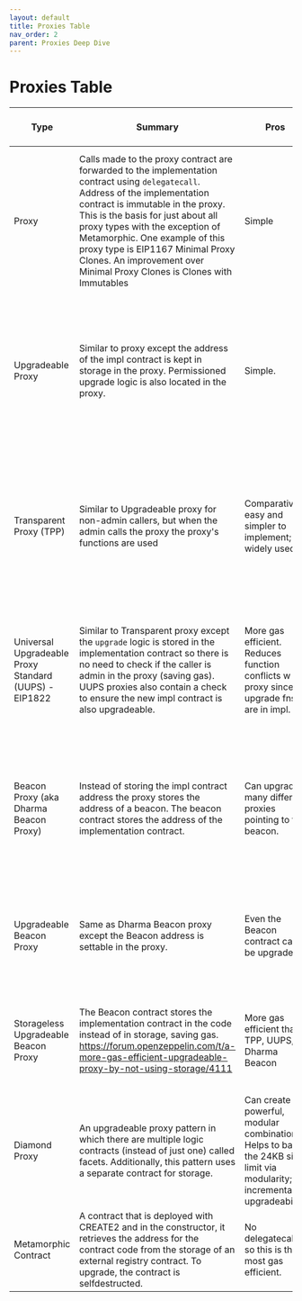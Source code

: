 ```yaml
---
layout: default
title: Proxies Table
nav_order: 2
parent: Proxies Deep Dive
---
```


# Proxies Table

| Type                                                  | Summary                                                                                                                                                                                                                                                                                                                                                                                         | Pros                                                                                                                      | Cons                                                                                                                                                                             | Gotchas                                                                                                                                                                                       | Who should implement                                                                                                                                                               | Known Vulnerabilities                                                                                                                                                   | Upgradeable? | Can be made immutable?                                                                                |
|-------------------------------------------------------|-------------------------------------------------------------------------------------------------------------------------------------------------------------------------------------------------------------------------------------------------------------------------------------------------------------------------------------------------------------------------------------------------|---------------------------------------------------------------------------------------------------------------------------|----------------------------------------------------------------------------------------------------------------------------------------------------------------------------------|-----------------------------------------------------------------------------------------------------------------------------------------------------------------------------------------------|------------------------------------------------------------------------------------------------------------------------------------------------------------------------------------|-------------------------------------------------------------------------------------------------------------------------------------------------------------------------|--------------|-------------------------------------------------------------------------------------------------------|
| Proxy                                                 | Calls made to the proxy contract are forwarded to the implementation contract using `delegatecall`.  Address of the implementation contract is immutable in the proxy. This is the basis for just about all proxy types with the exception of Metamorphic.  One example of this proxy type is EIP1167 Minimal Proxy Clones.  An improvement over Minimal Proxy Clones is Clones with Immutables | Simple                                                                                                                    | Costs gas to do the delegate call                                                                                                                                                |                                                                                                                                                                                               | Shims to avoid deploying many of the same contract and can deploy new shims that point to an existing contract.  When there's a 1-1 relationship between proxy and impl contracts. | delegatecall in implementation or selfdestruct in implementation                                                                                                        | No           | Yes, by design.                                                                                       |
| Upgradeable Proxy                                     | Similar to proxy except the address of the impl contract is kept in storage in the proxy.  Permissioned upgrade logic is also located in the proxy.                                                                                                                                                                                                                                             | Simple.                                                                                                                   | Extra care is required for the upgrade logic (access control) as it resides in the implementation contract. Costs gas to do the delegate call, Vulnerable to function collisions | Storage collisions can be avoided by EIP1967, admin != caller                                                                                                                                 | Not widely used anymore.  There are better patterns.                                                                                                                               | Function collision with proxy, storage collision, delegatecall in implementation, or selfdestruct in implementation                                                     | Yes          | Yes, by admin revoking ownership of the proxy.                                                        |
| Transparent Proxy (TPP)                               | Similar to Upgradeable proxy for non-admin callers, but when the admin calls the proxy the proxy's functions are used                                                                                                                                                                                                                                                                           | Comparatively easy and simpler to implement; widely used                                                                  | Waste gas on delegatecall and checking storage to see if caller is admin                                                                                                         | Storage collisions can be avoided by EIP1967 , admin != caller, using a UUPS compliant implementation with a TransparentUpgradeableProxy might allow non-admins to perform upgrade operations | Still used for its simplicity especially when there is a 1:1 relationship between the proxy and impl contracts.                                                                    | function collision with proxy, delegatecall in implementation, or selfdestruct in implementation, storage slot collision with proxy,  uninitialize proxies, gas guzzler | Yes          | Yes, by admin revoking ownership of the proxy.                                                        |
| Universal Upgradeable Proxy Standard (UUPS) - EIP1822 | Similar to Transparent proxy except the `upgrade` logic is stored in the implementation contract so there is no need to check if the caller is admin in the proxy (saving gas). UUPS proxies also contain a check  to ensure the new impl contract is also upgradeable.                                                                                                                         | More gas efficient.  Reduces function conflicts w proxy since upgrade fns are in impl.                                    | Still have overhead of delegate call                                                                                                                                             | Storage collisions can be avoided by EIP1967 , admin != caller                                                                                                                                | For a more gas efficient proxy and when there are many different proxy contracts pointing to the same implementation.                                                              | delegatecall in implementation, or selfdestruct in implementation, uninitialized proxy                                                                                  | Yes          | Yes by admin revoking ownership or by upgrading to an impl contract that does not contain impl logic. |
| Beacon Proxy (aka Dharma Beacon Proxy)                | Instead of storing the impl contract address the proxy stores the address of a beacon.  The beacon contract stores the address of the implementation contract.                                                                                                                                                                                                                                  | Can upgrade many different proxies pointing to the beacon.                                                                | Gas overhead of calling Beacon contract and getting the impl contract address from storage, as well as the delegate call                                                         | Storage collisions can be avoided by EIP1967, admin != caller                                                                                                                                 | When more control is desired with more complex systems of upgradeability.  Sets of proxies can point to one beacon while other types can point to a different beacon.              | delegatecall in implementation, or selfdestruct in implementation, uninitialized proxy                                                                                  | Yes          | Technically yes, but if the goal was immutability then choose a different type.                       |
| Upgradeable Beacon Proxy                              | Same as Dharma Beacon proxy except the Beacon address is settable in the proxy.                                                                                                                                                                                                                                                                                                                 | Even the Beacon contract can be upgraded.                                                                                 | Complex.  Gas guzzler.                                                                                                                                                           | Storage collisions can be avoided by EIP1967 , admin != caller                                                                                                                                | Even more complex patterns can be used when the beacon address is also upgradable.                                                                                                 | delegatecall in implementation, or selfdestruct in implementation, uninitialized proxy                                                                                  | Yes          | Technically yes, but if the goal was immutability then choose a different type.                       |
| Storageless Upgradeable Beacon Proxy                  | The Beacon contract stores the implementation contract in the code instead of in storage, saving gas. https://forum.openzeppelin.com/t/a-more-gas-efficient-upgradeable-proxy-by-not-using-storage/4111                                                                                                                                                                                         | More gas efficient than TPP, UUPS, Dharma Beacon                                                                          | Complexity. Little to no adoption.                                                                                                                                               | The upgrade process involves self-destructing the beacon so there is a 1 block down time for the beacon.  As such a backup beacon is utilized.                                                | This is more of an experiment and there are no known implementations of this in the wild.                                                                                          | delegatecall in implementation, or selfdestruct in implementation, uninitialized proxy                                                                                  | Yes          | Technically yes, but if the goal was immutability then choose a different type.                       |
| Diamond Proxy                                         | An upgradeable proxy pattern in which there are multiple logic contracts (instead of just one) called facets. Additionally, this pattern uses a separate contract for storage.                                                                                                                                                                                                                  | Can create powerful, modular combinations. Helps to battle the 24KB size limit via modularity; incremental upgradeability | Complexity.  Slow adoption.                                                                                                                                                      | More complex to implement and maintain; uses new terminologies that can be harder for newcomers to understand; as of this writing, not supported by tools like Etherscan                      | When you need the control and flexibility offered by having multiple logic contracts or separate storage.                                                                          | delegatecall in implementation, or selfdestruct in implementation, uninitialized proxy                                                                                  | Yes          | Yes                                                                                                   |
| Metamorphic Contract                                  | A contract that is deployed with CREATE2 and in the constructor, it retrieves the address for the contract code from the storage of an external registry contract.  To upgrade, the contract is selfdestructed.                                                                                                                                                                                 | No delegatecall so this is the most gas efficient.                                                                        | Complex, little adoption in the wild.                                                                                                                                            | The selfdestruct opcode may be removed in the future.                                                                                                                                         | Optimizooors, those who like living on the edge.                                                                                                                                   | ?                                                                                                                                                                       | Yes          | Yes, by removing self destruct from the upgrade.                                                      |
